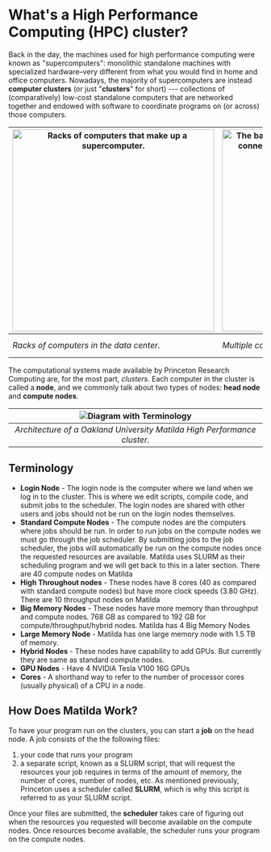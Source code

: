# What's a High Performance Computing (HPC) cluster?

Back in the day, the machines used for high performance computing were known as "supercomputers": monolithic standalone machines
with specialized hardware–very different from what you would find in
home and office computers. Nowadays, the majority of supercomputers
are instead **computer clusters** (or just "**clusters**" for short) ---
collections of (comparatively) low-cost standalone computers that are
networked together and endowed with software to coordinate programs on
(or across) those computers.

| <img src="images/hpcrc_openhouse_20111129_fac_2475.jpg" alt="Racks of computers that make up a supercomputer." width="400"/>| <img src="images/hpcrc_nodes.JPG" alt="The backend of a rack of computers with wire connectors between coming out of various places." width="400"/> | <img src="images/connections_byKevinAbbey_20210519_a.jpg" alt="The backend of a rack of computers with wire connectors between coming out of various places." height="250"/>|
|----|----|----|
| *Racks of computers in the data center.* | *Multiple computers stacked in a rack.* | *Backend of computer racks, networked together.*|

<!---

<figure>
  <img src="https://upload.wikimedia.org/wikipedia/commons/2/29/Virginia_tech_xserve_cluster.jpg" alt="Racks of computers that make up a supercomputer." width="300"/>
  <figcaption>Racks of computers in a data center.</figcaption>
</figure>

<br/>

<figure>
  <img src="connections_byKevinAbbey_20210519_a.jpg" alt="The backend of a rack of computers with wire connectors between coming out of various places." width="300"/>
  <figcaption>Backend of computer racks.</figcaption>
</figure>

--->

The computational systems made available by Princeton Research
Computing are, for the most part, *clusters*.  Each computer in the
cluster is called a **node**, and we commonly talk about two types of nodes: **head node** and **compute nodes**.

|![Diagram with Terminology](images/beowulf.png)|
|:--:|
|*Architecture of a Oakland University Matilda High Performance cluster.*|

## Terminology

* **Login Node** - The login node is the computer where we land when we log in to the cluster. This is where we edit scripts, compile code, and submit jobs to the scheduler. The login nodes are shared with other users and jobs should not be run on the login nodes themselves.
* **Standard Compute Nodes** - The compute nodes are the computers where jobs should be run. In order to run jobs on the compute nodes we must go through the job scheduler. By submitting jobs to the job scheduler, the jobs will automatically be run on the compute nodes once the requested resources are available. Matilda uses SLURM as their scheduling program and we will get back to this in a later section. There are 40 compute nodes on Matilda
* **High Throughout nodes** - These nodes have 8 cores (40 as compared with standard compute nodes) but have more clock speeds (3.80 GHz). There are 10 throughput nodes on Matilda
* **Big Memory Nodes** - These nodes have more memory than throughput and compute nodes. 768 GB as compared to 192 GB for compute/throughput/hybrid nodes. Matilda has 4 Big Memory Nodes
* **Large Memory Node** - Matilda has one large memory node with 1.5 TB of memory.
* **Hybrid Nodes** - These nodes have capability to add GPUs. But currently they are same as standard compute nodes.
* **GPU Nodes** - Have 4 NVIDIA Tesla V100 16G GPUs
* **Cores** - A shorthand way to refer to the number of processor cores (usually physical) of a CPU in a node.

## How Does Matilda Work?

To have your program run on the clusters, you can start a **job** on the head node. A job consists of the the following files:
1. your code that runs your program
2. a separate script, known as a SLURM script, that will request the resources your job requires in terms of the amount of memory, the number of cores, number of nodes, etc. As mentioned previously, Princeton uses a scheduler called **SLURM**, which is why this script is referred to as your SLURM script.

Once your files are submitted, the **scheduler** takes care of figuring out when the resources you requested will become available on the compute nodes. Once resources become available, the scheduler runs your program on the compute nodes.

